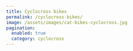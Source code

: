 ```yaml
---
title: Cyclocross bikes
permalink: /cyclocross-bikes/
image: /assets/images/cat-bikes-cyclocross.jpg
pagination: 
  enabled: true
  category: cyclocross
---
```

